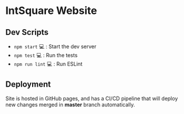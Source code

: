# IntSquare Website

## Dev Scripts

* ``` npm start ``` 💻  :  Start the dev server
* ``` npm test ``` 💻  :  Run the tests
* ``` npm run lint ``` 💻  :  Run ESLint

## Deployment

Site is hosted in GitHub pages, and has a CI/CD pipeline that will deploy new changes merged in **master** branch automatically.
